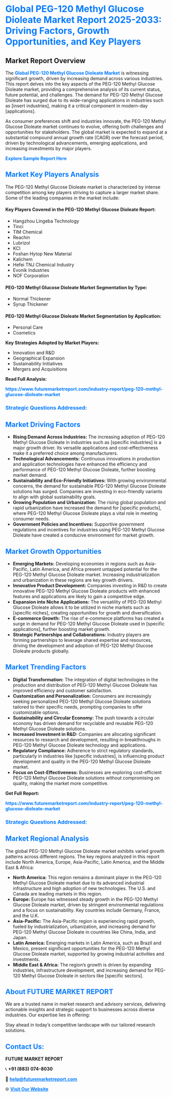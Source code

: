 <h1 style="color: #007BFF;">Global PEG-120 Methyl Glucose Dioleate Market Report 2025-2033: Driving Factors, Growth Opportunities, and Key Players</h1>

<section id="overview">
<h2>Market Report Overview</h2>
<p>The <a href="https://www.futuremarketreport.com/industry-report/peg-120-methyl-glucose-dioleate-market" style="color: #007BFF; text-decoration: none;"><strong>Global PEG-120 Methyl Glucose Dioleate Market</strong></a> is witnessing significant growth, driven by increasing demand across various industries. This report delves into the key aspects of the PEG-120 Methyl Glucose Dioleate market, providing a comprehensive analysis of its current status, future potential, and challenges. The demand for PEG-120 Methyl Glucose Dioleate has surged due to its wide-ranging applications in industries such as [insert industries], making it a critical component in modern-day [applications].</p>
<p>As consumer preferences shift and industries innovate, the PEG-120 Methyl Glucose Dioleate market continues to evolve, offering both challenges and opportunities for stakeholders. The global market is expected to expand at a substantial compound annual growth rate (CAGR) over the forecast period, driven by technological advancements, emerging applications, and increasing investments by major players.</p>
</section>

<section id="overview">
<p><a href="https://www.futuremarketreport.com/request-sample/reportId=57180" style="color: #007BFF; text-decoration: none;"><strong>Explore Sample Report Here</strong></a></p>
</section>

<section id="key-players">
<h2 style="color: #007BFF;">Market Key Players Analysis</h2>
<p>The PEG-120 Methyl Glucose Dioleate market is characterized by intense competition among key players striving to capture a larger market share. Some of the leading companies in the market include:</p>
<h4>Key Players Covered in the PEG-120 Methyl Glucose Dioleate Report:</h4>
<ul><li>Hangzhou Lingeba Technology</li><li>Tinci</li><li>TIM Chemical</li><li>Reachin</li><li>Lubrizol</li><li>KCI</li><li>Foshan Hytop New Material</li><li>Kalichem</li><li>Hefei TNJ Chemical Industry</li><li>Evonik Industries</li><li>NOF Corporation</li></ul>
<h4>PEG-120 Methyl Glucose Dioleate Market Segmentation by Type:</h4>
<ul><li>Normal Thickener</li><li>Syrup Thickener</li></ul>

<h4>PEG-120 Methyl Glucose Dioleate Market Segmentation by Application:</h4>
<ul><li>Personal Care</li><li>Cosmetics</li></ul>
<p><strong>Key Strategies Adopted by Market Players:</strong></p>
<ul>
<li>Innovation and R&D</li>
<li>Geographical Expansion</li>
<li>Sustainability Initiatives</li>
<li>Mergers and Acquisitions</li>
</ul>
</section>

<section>
<p><strong>Read Full Analysis: </strong></p><a href="https://www.futuremarketreport.com/industry-report/peg-120-methyl-glucose-dioleate-market" style="color: #007BFF; text-decoration: none;"><strong>https://www.futuremarketreport.com/industry-report/peg-120-methyl-glucose-dioleate-market</strong></a>
<h3 style="color: #007BFF;">Strategic Questions Addressed:</h3>
</section>

<section id="driving-factors">
<h2 style="color: #007BFF;">Market Driving Factors</h2>
<ul>
<li><strong>Rising Demand Across Industries:</strong> The increasing adoption of PEG-120 Methyl Glucose Dioleate in industries such as [specific industries] is a major growth driver. Its versatile applications and cost-effectiveness make it a preferred choice among manufacturers.</li>
<li><strong>Technological Advancements:</strong> Continuous innovations in production and application technologies have enhanced the efficiency and performance of PEG-120 Methyl Glucose Dioleate, further boosting market demand.</li>
<li><strong>Sustainability and Eco-Friendly Initiatives:</strong> With growing environmental concerns, the demand for sustainable PEG-120 Methyl Glucose Dioleate solutions has surged. Companies are investing in eco-friendly variants to align with global sustainability goals.</li>
<li><strong>Growing Population and Urbanization:</strong> The rising global population and rapid urbanization have increased the demand for [specific products], where PEG-120 Methyl Glucose Dioleate plays a vital role in meeting consumer needs.</li>
<li><strong>Government Policies and Incentives:</strong> Supportive government regulations and incentives for industries using PEG-120 Methyl Glucose Dioleate have created a conducive environment for market growth.</li>
</ul>
</section>

<section id="growth-opportunities">
<h2 style="color: #007BFF;">Market Growth Opportunities</h2>
<ul>
<li><strong>Emerging Markets:</strong> Developing economies in regions such as Asia-Pacific, Latin America, and Africa present untapped potential for the PEG-120 Methyl Glucose Dioleate market. Increasing industrialization and urbanization in these regions are key growth drivers.</li>
<li><strong>Innovative Product Development:</strong> Companies investing in R&D to create innovative PEG-120 Methyl Glucose Dioleate products with enhanced features and applications are likely to gain a competitive edge.</li>
<li><strong>Expansion into Niche Applications:</strong> The versatility of PEG-120 Methyl Glucose Dioleate allows it to be utilized in niche markets such as [specific niches], creating opportunities for growth and diversification.</li>
<li><strong>E-commerce Growth:</strong> The rise of e-commerce platforms has created a surge in demand for PEG-120 Methyl Glucose Dioleate used in [specific applications], further boosting market growth.</li>
<li><strong>Strategic Partnerships and Collaborations:</strong> Industry players are forming partnerships to leverage shared expertise and resources, driving the development and adoption of PEG-120 Methyl Glucose Dioleate products globally.</li>
</ul>
</section>

<section id="trending-factors">
<h2 style="color: #007BFF;">Market Trending Factors</h2>
<ul>
<li><strong>Digital Transformation:</strong> The integration of digital technologies in the production and distribution of PEG-120 Methyl Glucose Dioleate has improved efficiency and customer satisfaction.</li>
<li><strong>Customization and Personalization:</strong> Consumers are increasingly seeking personalized PEG-120 Methyl Glucose Dioleate solutions tailored to their specific needs, prompting companies to offer customizable options.</li>
<li><strong>Sustainability and Circular Economy:</strong> The push towards a circular economy has driven demand for recyclable and reusable PEG-120 Methyl Glucose Dioleate solutions.</li>
<li><strong>Increased Investment in R&D:</strong> Companies are allocating significant resources to research and development, resulting in breakthroughs in PEG-120 Methyl Glucose Dioleate technology and applications.</li>
<li><strong>Regulatory Compliance:</strong> Adherence to strict regulatory standards, particularly in industries like [specific industries], is influencing product development and quality in the PEG-120 Methyl Glucose Dioleate market.</li>
<li><strong>Focus on Cost-Effectiveness:</strong> Businesses are exploring cost-efficient PEG-120 Methyl Glucose Dioleate solutions without compromising on quality, making the market more competitive.</li>
</ul>
</section>

<section>
<p><strong>Get Full Report: </strong></p><a href="https://www.futuremarketreport.com/industry-report/peg-120-methyl-glucose-dioleate-market" style="color: #007BFF; text-decoration: none;"><strong>https://www.futuremarketreport.com/industry-report/peg-120-methyl-glucose-dioleate-market</strong></a>
<h3 style="color: #007BFF;">Strategic Questions Addressed:</h3>
</section>


<section id="regional-analysis">
<h2 style="color: #007BFF;">Market Regional Analysis</h2>
<p>The global PEG-120 Methyl Glucose Dioleate market exhibits varied growth patterns across different regions. The key regions analyzed in this report include North America, Europe, Asia-Pacific, Latin America, and the Middle East & Africa:</p>
<ul>
<li><strong>North America:</strong> This region remains a dominant player in the PEG-120 Methyl Glucose Dioleate market due to its advanced industrial infrastructure and high adoption of new technologies. The U.S. and Canada are leading markets in this region.</li>
<li><strong>Europe:</strong> Europe has witnessed steady growth in the PEG-120 Methyl Glucose Dioleate market, driven by stringent environmental regulations and a focus on sustainability. Key countries include Germany, France, and the U.K.</li>
<li><strong>Asia-Pacific:</strong> The Asia-Pacific region is experiencing rapid growth, fueled by industrialization, urbanization, and increasing demand for PEG-120 Methyl Glucose Dioleate in countries like China, India, and Japan.</li>
<li><strong>Latin America:</strong> Emerging markets in Latin America, such as Brazil and Mexico, present significant opportunities for the PEG-120 Methyl Glucose Dioleate market, supported by growing industrial activities and investments.</li>
<li><strong>Middle East & Africa:</strong> The region’s growth is driven by expanding industries, infrastructure development, and increasing demand for PEG-120 Methyl Glucose Dioleate in sectors like [specific sectors].</li>
</ul>
</section>

<footer>
<h2 style="color: #007BFF;">About FUTURE MARKET REPORT</h2>
<p>We are a trusted name in market research and advisory services, delivering actionable insights and strategic support to businesses across diverse industries. Our expertise lies in offering:</p>

<p>Stay ahead in today’s competitive landscape with our tailored research solutions.</p>

<h2 style="color: #007BFF;">Contact Us:</h2>
<p><strong>FUTURE MARKET REPORT</strong></p>
<p>📞 <strong>+91 (883) 074-8030</strong></p>
<p>📧 <strong><a href="mailto:help@futuremarketreport.com" style="color: #007BFF;">help@futuremarketreport.com</a></strong></p>
<p>🌐 <strong><a href="https://www.futuremarketreport.com/" style="color: #007BFF;">Visit Our Website</a></strong></p>
</footer>